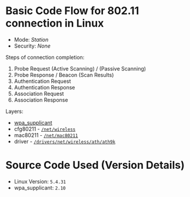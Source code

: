 # Basic Code Flow for 802.11 connection in Linux
* Mode: _Station_
* Security: _None_

Steps of connection completion:
1. Probe Request (Active Scanning) / (Passive Scanning)
2. Probe Response / Beacon (Scan Results)
3. Authentication Request
4. Authentication Response
5. Association Request
6. Association Response

Layers:
* [wpa_supplicant](https://w1.fi/wpa_supplicant/)
* cfg80211 - [`/net/wireless`](https://github.com/torvalds/linux/tree/master/net/wireless)
* mac80211 - [`/net/mac80211`](https://github.com/torvalds/linux/tree/master/net/mac80211)
* driver - [`/drivers/net/wireless/ath/ath9k`](https://github.com/torvalds/linux/tree/master/drivers/net/wireless/ath/ath9k)

# Source Code Used (Version Details)
* Linux Version: `5.4.31`
* wpa_supplicant: `2.10`
